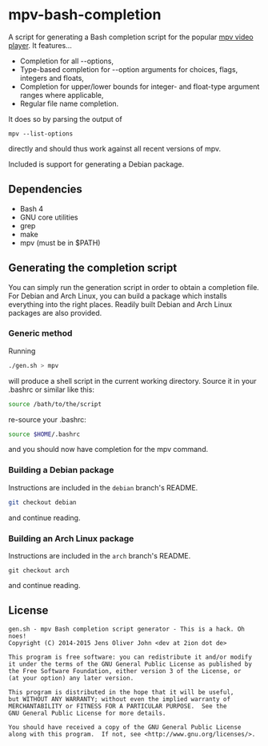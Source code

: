 # mpv-bash-completion

A script for generating a Bash completion script for the popular [mpv
video player](https://github.com/mpv-player/mpv).
It features...

* Completion for all --options,
* Type-based completion for --option arguments for choices, flags,
  integers and floats,
* Completion for upper/lower bounds for integer- and float-type argument
  ranges where applicable,
* Regular file name completion.

It does so by parsing the output of
```
mpv --list-options
```
directly and should thus work against all recent versions of mpv.

Included is support for generating a Debian package.

## Dependencies

* Bash 4
* GNU core utilities
* grep
* make
* mpv (must be in $PATH)

## Generating the completion script

You can simply run the generation script in order to obtain a completion
file. For Debian and Arch Linux, you can build a package which installs
everything into the right places. Readily built Debian and Arch Linux
packages are also provided.

### Generic method

Running
```sh
./gen.sh > mpv
```
will produce a shell script in the current working directory.
Source it in your .bashrc or similar like this:
```sh
source /bath/to/the/script
```
re-source your .bashrc:
```sh
source $HOME/.bashrc
```
and you should now have completion for the mpv command.

### Building a Debian package

Instructions are included in the <code>debian</code> branch's README.

```sh
git checkout debian
```

and continue reading.

### Building an Arch Linux package

Instructions are included in the <code>arch</code> branch's README.

```
git checkout arch
```

and continue reading.

## License

```
gen.sh - mpv Bash completion script generator - This is a hack. Oh noes!
Copyright (C) 2014-2015 Jens Oliver John <dev at 2ion dot de>

This program is free software: you can redistribute it and/or modify
it under the terms of the GNU General Public License as published by
the Free Software Foundation, either version 3 of the License, or
(at your option) any later version.

This program is distributed in the hope that it will be useful,
but WITHOUT ANY WARRANTY; without even the implied warranty of
MERCHANTABILITY or FITNESS FOR A PARTICULAR PURPOSE.  See the
GNU General Public License for more details.

You should have received a copy of the GNU General Public License
along with this program.  If not, see <http://www.gnu.org/licenses/>.
```

